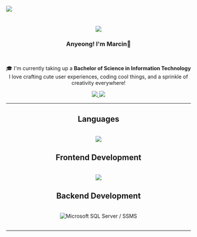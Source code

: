![](https://komarev.com/ghpvc/?username=marcinpascua&color=grey)

<h1 align="center">
    <img src="https://media1.tenor.com/m/_7JWmn89DpQAAAAd/100.gif" />
</h1>

<h3 align="center">Anyeong! I'm Marcin🌸</h3>

<br/>

<div align="center">
 
 🎓 I'm currently taking up a **Bachelor of Science in Information Technology** <br>
 I love crafting cute user experiences, coding cool things, and a sprinkle of creativity everywhere!
 
 </div>
 
<div align="center"> 
  <a href="pascua.marcin1@gmail.com">
    <img src="https://img.shields.io/badge/Gmail-333333?style=for-the-badge&logo=gmail&logoColor=red" />
  </a>
  <a href="https://www.linkedin.com/in/marcinpascua/" target="_blank">
    <img src="https://img.shields.io/badge/LinkedIn-0077B5?style=for-the-badge&logo=linkedin&logoColor=white" target="_blank" />
  </a>
</div>

 <hr/>
 <h2 align="center">Languages</h2>
<br/>
<div align="center">
    <img src="https://skillicons.dev/icons?i=c,cs,java" /><br>
</div>
 
<h2 align="center">Frontend Development</h2>
<br/>
<div align="center">
    <img src="https://skillicons.dev/icons?i=html,css,javascript,figma" /><br>
</div>

<h2 align="center">Backend Development</h2>
<br/>
<div align="center">
    <img src="https://img.icons8.com/color/48/000000/microsoft-sql-server.png" title="Microsoft SQL Server / SSMS"/><br>
<br/>
<hr/>
